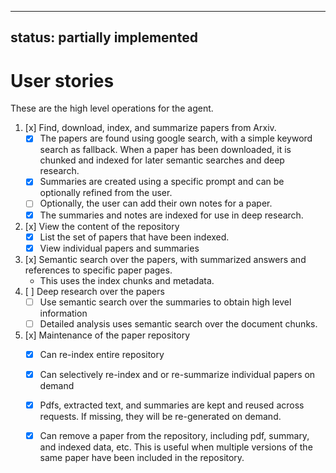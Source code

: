 ----
status: partially implemented
----

# User stories

These are the high level operations for the agent.

1. [x] Find, download, index, and summarize papers from Arxiv.
   * [x] The papers are found using google search, with a simple keyword search as fallback. When
     a paper has been downloaded, it is chunked and indexed for later semantic searches and
     deep research.
   * [x] Summaries are created using a specific prompt and can be optionally refined from the user.
   * [ ] Optionally, the user can add their own notes for a paper.
   * [x] The summaries and notes are indexed for use in deep research.
2. [x] View the content of the repository
   * [x] List the set of papers that have been indexed.
   * [x] View individual papers and summaries
3. [x] Semantic search over the papers, with summarized answers and references to specific paper pages.
   * This uses the index chunks and metadata.
4. [ ] Deep research over the papers
   * [ ] Use semantic search over the summaries to obtain high level information
   * [ ] Detailed analysis uses semantic search over the document chunks.
5. [x] Maintenance of the paper repository
   * [x] Can re-index entire repository
   * [x] Can selectively re-index and or re-summarize individual papers on demand
   * [x] Pdfs, extracted text, and summaries are kept and reused across requests. If missing, they will be
     re-generated on demand.
   * [x] Can remove a paper from the repository, including pdf, summary, and indexed data, etc. This is useful
     when multiple versions of the same paper have been included in the repository.

